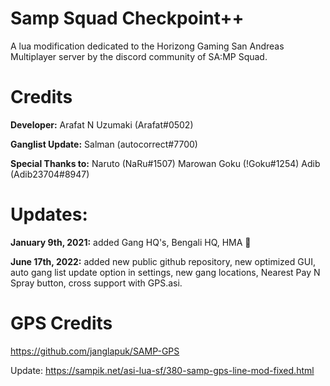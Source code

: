 # Samp Squad Checkpoint++
A lua modification dedicated to the Horizong Gaming San Andreas Multiplayer server by the discord community of SA:MP Squad.

# Credits
**Developer:**
Arafat N Uzumaki (Arafat#0502)

**Ganglist Update:**
Salman (autocorrect#7700)

**Special Thanks to:**
Naruto (NaRu#1507)
Marowan Goku (!Goku#1254)
Adib (Adib23704#8947)

# Updates:
**January 9th, 2021:** added Gang HQ's, Bengali HQ, HMA :eyes:

**June 17th, 2022:** added new public github repository, new optimized GUI, auto gang list update option in settings, new gang locations, Nearest Pay N Spray button, cross support with GPS.asi.

# GPS Credits
https://github.com/janglapuk/SAMP-GPS

Update: https://sampik.net/asi-lua-sf/380-samp-gps-line-mod-fixed.html
